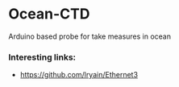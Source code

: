 # Ocean-CTD
Arduino based probe for take measures in ocean

### Interesting links:
* https://github.com/lryain/Ethernet3
